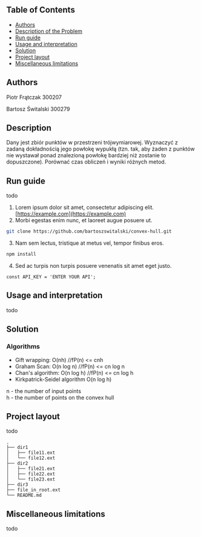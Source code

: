 <!-- TABLE OF CONTENTS -->
## Table of Contents

* [Authors](#authors)
* [Description of the Problem](#description)
* [Run guide](#run-guide)
* [Usage and interpretation](#usage-and-interpretation)
* [Solution](#solution)
* [Project layout](#project-layout)
* [Miscellaneous limitations](#miscellaneous-limitations)

## Authors
Piotr Frątczak 300207

Bartosz Świtalski 300279

## Description
Dany jest zbiór punktów w przestrzeni trójwymiarowej. Wyznaczyć z zadaną
dokładnością jego powłokę wypukłą (tzn. tak, aby żaden z punktów nie
wystawał ponad znalezioną powłokę bardziej niż zostanie to dopuszczone).
Porównać czas obliczeń i wyniki różnych metod.

## Run guide
todo
1. Lorem ipsum dolor sit amet, consectetur adipiscing elit.  [https://example.com](https://example.com)
2. Morbi egestas enim nunc, et laoreet augue posuere ut.
```sh
git clone https://github.com/bartoszswitalski/convex-hull.git
```
3. Nam sem lectus, tristique at metus vel, tempor finibus eros.
```sh
npm install
```
4. Sed ac turpis non turpis posuere venenatis sit amet eget justo.
```JS
const API_KEY = 'ENTER YOUR API';
```

## Usage and interpretation
todo

## Solution 
### Algorithms
- Gift wrapping: O(nh) //fP(n) <= cnh
- Graham Scan: O(n log n) //fP(n) <= cn log n
- Chan's algorithm: O(n log h) //fP(n) <= cn log h
- Kirkpatrick-Seidel algorithm O(n log h)

n - the number of input points  
h - the number of points on the convex hull

## Project layout
todo
```
.
├── dir1
│   ├── file11.ext
│   └── file12.ext
├── dir2
│   ├── file21.ext
│   ├── file22.ext
│   └── file23.ext
├── dir3
├── file_in_root.ext
└── README.md
```

## Miscellaneous limitations
todo
